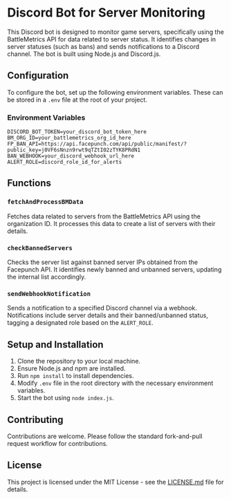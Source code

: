 # Discord Bot for Server Monitoring

This Discord bot is designed to monitor game servers, specifically using the BattleMetrics API for data related to server status. It identifies changes in server statuses (such as bans) and sends notifications to a Discord channel. The bot is built using Node.js and Discord.js.

## Configuration

To configure the bot, set up the following environment variables. These can be stored in a `.env` file at the root of your project.

### Environment Variables

```plaintext
DISCORD_BOT_TOKEN=your_discord_bot_token_here
BM_ORG_ID=your_battlemetrics_org_id_here
FP_BAN_API=https://api.facepunch.com/api/public/manifest/?public_key=j0VF6sNnzn9rwt9qTZtI02zTYK8PRdN1
BAN_WEBHOOK=your_discord_webhook_url_here
ALERT_ROLE=discord_role_id_for_alerts
```

## Functions

### `fetchAndProcessBMData`

Fetches data related to servers from the BattleMetrics API using the organization ID. It processes this data to create a list of servers with their details.

### `checkBannedServers`

Checks the server list against banned server IPs obtained from the Facepunch API. It identifies newly banned and unbanned servers, updating the internal list accordingly.

### `sendWebhookNotification`

Sends a notification to a specified Discord channel via a webhook. Notifications include server details and their banned/unbanned status, tagging a designated role based on the `ALERT_ROLE`.

## Setup and Installation

1. Clone the repository to your local machine.
2. Ensure Node.js and npm are installed.
3. Run `npm install` to install dependencies.
4. Modify `.env` file in the root directory with the necessary environment variables.
5. Start the bot using `node index.js`.

## Contributing

Contributions are welcome. Please follow the standard fork-and-pull request workflow for contributions.

## License

This project is licensed under the MIT License - see the [LICENSE.md](LICENSE.md) file for details.
